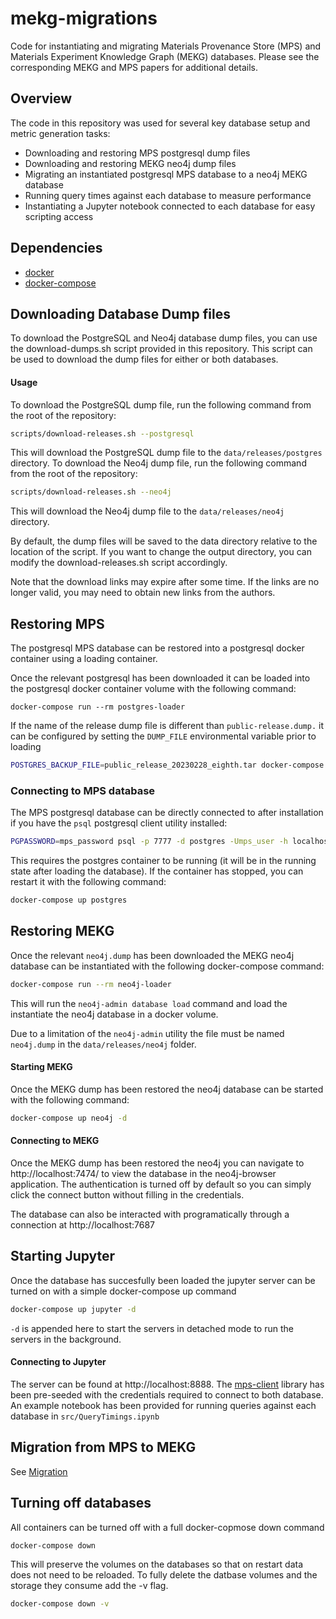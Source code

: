 # mekg-migrations
Code for instantiating and migrating Materials Provenance Store (MPS) and Materials Experiment Knowledge Graph (MEKG) databases. Please see the corresponding MEKG and MPS papers for additional details.

## Overview
The code in this repository was used for several key database setup and metric generation tasks:

- Downloading and restoring MPS postgresql dump files
- Downloading and restoring MEKG neo4j dump files
- Migrating an instantiated postgresql MPS database to a neo4j MEKG database
- Running query times against each database to measure performance
- Instantiating a Jupyter notebook connected to each database for easy scripting access

## Dependencies
- [docker](https://docs.docker.com/engine/install/)
- [docker-compose](https://docs.docker.com/compose/install/)


## Downloading Database Dump files

To download the PostgreSQL and Neo4j database dump files, you can use the download-dumps.sh script provided in this repository. This script can be used to download the dump files for either or both databases.

#### Usage
To download the PostgreSQL dump file, run the following command from the root of the repository:
```Bash
scripts/download-releases.sh --postgresql
```
This will download the PostgreSQL dump file to the `data/releases/postgres` directory.
To download the Neo4j dump file, run the following command from the root of the repository:

```Bash
scripts/download-releases.sh --neo4j
```
This will download the Neo4j dump file to the `data/releases/neo4j` directory.

By default, the dump files will be saved to the data directory relative to the location of the script. If you want to change the output directory, you can modify the download-releases.sh script accordingly.

Note that the download links may expire after some time. If the links are no longer valid, you may need to obtain new links from the authors.

## Restoring MPS

The postgresql MPS database can be restored into a postgresql docker container using a loading container.

Once the relevant postgresql has been downloaded it can be loaded into the postgresql docker container volume with the following command:

```
docker-compose run --rm postgres-loader
```

If the name of the release dump file is different than `public-release.dump.` it can be configured by setting the `DUMP_FILE` environmental variable prior to loading

```Bash
POSTGRES_BACKUP_FILE=public_release_20230228_eighth.tar docker-compose run --rm postgres-loader
```

### Connecting to MPS database
The MPS postgresql database can be directly connected to after installation if you have the `psql` postgresql client utility installed:
```Bash
PGPASSWORD=mps_password psql -p 7777 -d postgres -Umps_user -h localhost
```

This requires the postgres container to be running (it will be in the running state after loading the database). If the container has stopped, you can restart it with the following command:

```Bash
docker-compose up postgres 
```

## Restoring MEKG
Once the relevant `neo4j.dump` has been downloaded the MEKG neo4j database can be instantiated with the following docker-compose command:

```Bash
docker-compose run --rm neo4j-loader
```
This will run the `neo4j-admin database load` command and load the instantiate the neo4j database in a docker volume.

Due to a limitation of the `neo4j-admin` utility the file must be named `neo4j.dump` in the `data/releases/neo4j` folder. 

#### Starting MEKG
Once the MEKG dump has been restored the neo4j database can be started with the following command:
```Bash
docker-compose up neo4j -d
```
#### Connecting to MEKG
Once the MEKG dump has been restored the neo4j you can navigate to http://localhost:7474/ to view the database in the neo4j-browser application. The authentication is turned off by default so you can simply click the connect button without filling in the credentials.

The database can also be interacted with programatically through a connection at http://localhost:7687
## Starting Jupyter

Once the database has succesfully been loaded the jupyter server can be turned on with a simple docker-compose up command

```Bash
docker-compose up jupyter -d
```

`-d` is appended here to start the servers in detached mode to run the servers in the background.


#### Connecting to Jupyter
The server can be found at http://localhost:8888. The [mps-client](https://github.com/modelyst/mps-client) library has been pre-seeded with the credentials required to connect to both database. An example notebook has been provided for running queries against each database in `src/QueryTimings.ipynb`


## Migration from MPS to MEKG
See [Migration](MIGRATION.md)


## Turning off databases
All containers can be turned off with a full docker-copmose down command

```Bash
docker-compose down
```

This will preserve the volumes on the databases so that on restart data does not need to be reloaded. To fully delete the datbase volumes and the storage they consume add the -v flag.

```Bash
docker-compose down -v
```